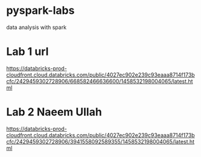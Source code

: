 # pyspark-labs
data analysis with spark

# Lab 1 url
https://databricks-prod-cloudfront.cloud.databricks.com/public/4027ec902e239c93eaaa8714f173bcfc/2429459302728906/668582466636600/1458532198004065/latest.html

# Lab 2 Naeem Ullah

https://databricks-prod-cloudfront.cloud.databricks.com/public/4027ec902e239c93eaaa8714f173bcfc/2429459302728906/3941558092589355/1458532198004065/latest.html

